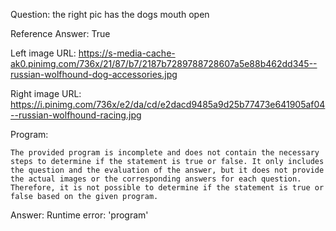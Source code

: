 Question: the right pic has the dogs mouth open

Reference Answer: True

Left image URL: https://s-media-cache-ak0.pinimg.com/736x/21/87/b7/2187b7289788728607a5e88b462dd345--russian-wolfhound-dog-accessories.jpg

Right image URL: https://i.pinimg.com/736x/e2/da/cd/e2dacd9485a9d25b77473e641905af04--russian-wolfhound-racing.jpg

Program:

```
The provided program is incomplete and does not contain the necessary steps to determine if the statement is true or false. It only includes the question and the evaluation of the answer, but it does not provide the actual images or the corresponding answers for each question. Therefore, it is not possible to determine if the statement is true or false based on the given program.
```
Answer: Runtime error: 'program'

